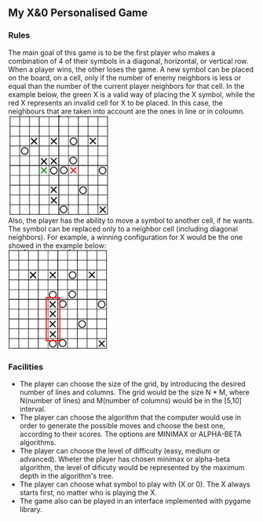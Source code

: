 ## My X&0 Personalised Game
### Rules
The main goal of this game is to be the first player who makes a combination of 4 of their symbols in a diagonal, horizontal, or vertical row. When a player wins, the other loses the game. A new symbol can be placed on the board, on a cell, only if the number of enemy neighbors is less or equal than the number of the current player neighbors for that cell. In the example below, the green X is a valid way of placing the X symbol, while the red X represents an invalid cell for X to be placed. In this case, the neighbours that are taken into account are the ones in line or in coloumn.</br>
![Examples of placing symbols](placing_symbols.png)</br>
Also, the player has the ability to move a symbol to another cell, if he wants. The symbol can be replaced only to a neighbor cell (including diagonal neighbors). 
For example, a winning configuration for X would be the one showed in the example below:</br>
![Example of X winning](winning_x.png)
</br>
### Facilities
* The player can choose the size of the grid, by introducing the desired number of lines and columns. The grid would be the size N * M, where N(number of lines) and M(number of columns) would be in the [5,10] interval.
* The player can choose the algorithm that the computer would use in order to generate the possible moves and choose the best one, according to their scores. The options are MINIMAX or ALPHA-BETA algorithms.
* The player can choose the level of difficulty (easy, medium or advanced). Wheter the player has chosen minimax or alpha-beta algorithm, the level of dificuty would be represented by the maximum depth in the algorithm's tree.
* The player can choose what symbol to play with (X or 0). The X always starts first, no matter who is playing the X.
* The game also can be played in an interface implemented with pygame library. 
